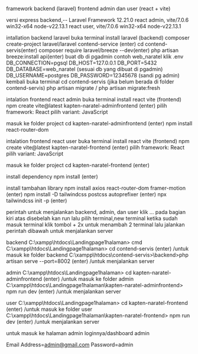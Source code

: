 framework backend (laravel) frontend admin dan user (react + vite)

versi
express backend,-- Laravel Framework 12.21.0
react admin, vite/7.0.6 win32-x64 node-v22.13.1
react user, vite/7.0.6 win32-x64 node-v22.13.1


intallation backend laravel
buka terminal 
install laravel (backend)
composer create-project laravel/laravel contend-service (enter)
cd contend-servis(enter)
composer require laravel/breeze --dev(enter)
php artisan breeze:install api(enter)
buat db di pgadmin contoh web_naratel
klik .env 
DB_CONNECTION=pgsql
DB_HOST=127.0.0.1
DB_PORT=5432
DB_DATABASE=web_naratel (sesuai db yang dibuat di pgadmin)
DB_USERNAME=postgres
DB_PASSWORD=12345678 (sandi pg admin)
kembali buka terminal
cd contend-servis (jika belum berada di folder contend-servis)
php artisan migrate / php artisan migrate:fresh

intalation frontend react admin
buka terminal
install react vite (frontend)
npm create vite@latest kapten-naratel-adminfrontend (enter)
pilih framework: React
pilih variant: JavaScript

masuk ke folder project
cd kapten-naratel-adminfrontend (enter)
npm install react-router-dom

intalation frontend react user
buka terminal
install react vite (frontend)
npm create vite@latest kapten-naratel-frontend (enter)
pilih framework: React
pilih variant: JavaScript

masuk ke folder project
cd kapten-naratel-frontend (enter)

install dependency
npm install (enter)

install tambahan library 
npm install axios react-router-dom framer-motion (enter)
npm install -D tailwindcss postcss autoprefixer (enter)
npx tailwindcss init -p (enter)


perintah untuk menjalankan backend, admin, dan user
klik ... pada bagian kiri atas disebelah kan run lalu pilih terminal,new terminal
ketika sudah masuk terminal klik tombol + 2x untuk menambah 2 terminal lalu jalankan perintah dibawah untuk menjalankan server

backend
C:\xampp\htdocs\Landingpage1halaman> cmd
C:\xampp\htdocs\Landingpage1halaman> cd contend-servis (enter) /untuk masuk ke folder backend
C:\xampp\htdocs\contend-servis>\backend>php artisan serve --port=8002 (enter) /untuk menjalankan server

admin
C:\xampp\htdocs\Landingpage1halaman> cd kapten-naratel-adminfrontend (enter) /untuk masuk ke folder admin
C:\xampp\htdocs\Landingpage1halaman\kapten-naratel-adminfrontend> npm run dev (enter) /untuk menjalankan server

user
C:\xampp\htdocs\Landingpage1halaman> cd kapten-naratel-frontend (enter) /untuk masuk ke folder user
C:\xampp\htdocs\Landingpage1halaman\kapten-naratel-frontend> npm run dev (enter) /untuk menjalankan server


untuk masuk ke halaman admin loginnya/dashboard admin

Email Address=admin@gmail.com
Password=admin
